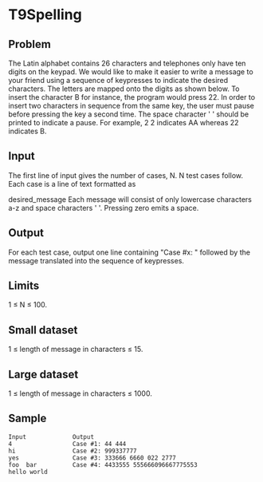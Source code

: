 # T9Spelling

## Problem

The Latin alphabet contains 26 characters and telephones only have ten digits on the keypad. We would like to make it easier to write a message to your friend using a sequence of keypresses to indicate the desired characters. The letters are mapped onto the digits as shown below. To insert the character B for instance, the program would press 22. In order to insert two characters in sequence from the same key, the user must pause before pressing the key a second time. The space character ' ' should be printed to indicate a pause. For example, 2 2 indicates AA whereas 22 indicates B.


## Input

The first line of input gives the number of cases, N. N test cases follow. Each case is a line of text formatted as

desired_message
Each message will consist of only lowercase characters a-z and space characters ' '. Pressing zero emits a space.

## Output

For each test case, output one line containing "Case #x: " followed by the message translated into the sequence of keypresses.

## Limits

1 ≤ N ≤ 100.

## Small dataset

1 ≤ length of message in characters ≤ 15.

## Large dataset

1 ≤ length of message in characters ≤ 1000.

## Sample

```
Input             Output 
4                 Case #1: 44 444
hi                Case #2: 999337777
yes               Case #3: 333666 6660 022 2777
foo  bar          Case #4: 4433555 555666096667775553
hello world
```

